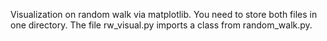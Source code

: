Visualization on random walk via matplotlib. You need to store both files in one directory. The file rw_visual.py imports a class from random_walk.py.   
